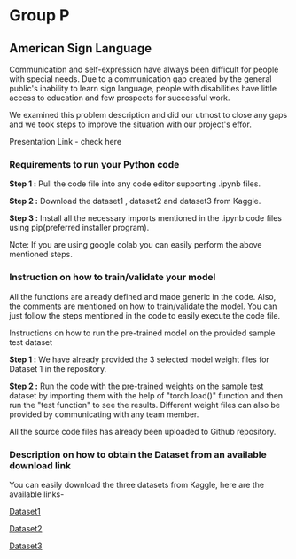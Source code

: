 # Group P
## **American Sign Language**

Communication and self-expression have always been difficult for people with special needs. Due to a communication gap created by the general public's inability to learn sign language, people with disabilities have little access to education and few prospects for successful work.

We examined this problem description and did our utmost to close any gaps and we took steps to improve the situation with our project's effor.

Presentation Link - check here


### **Requirements to run your Python code** 
**Step 1 :** Pull the code file into any code editor supporting .ipynb files.

**Step 2 :** Download the dataset1 , dataset2 and dataset3 from Kaggle.

**Step 3 :** Install all the necessary imports mentioned in the .ipynb code files using pip(preferred installer program).

Note: If you are using google colab you can easily perform the above mentioned steps.

### **Instruction on how to train/validate your model**
All the functions are already defined and made generic in the code. Also, the comments are mentioned on how to train/validate the model. You can just follow the steps mentioned in the code to easily execute the code file.

Instructions on how to run the pre-trained model on the provided sample test dataset

**Step 1 :** We have already provided the 3 selected model weight files for Dataset 1 in the repository.

**Step 2 :** Run the code with the pre-trained weights on the sample test dataset by importing them with the help of "torch.load()" function and then run the "test function" to see the results. Different weight files can also be provided by communicating with any team member.


All the source code files has already been uploaded to Github repository.

### **Description on how to obtain the Dataset from an available download link**
You can easily download the three datasets from Kaggle, here are the available links-

[Dataset1](https://www.kaggle.com/datasets/grassknoted/asl-alphabet)

[Dataset2](https://www.kaggle.com/datasets/ayuraj/asl-dataset)

[Dataset3](https://www.kaggle.com/datasets/ayuraj/american-sign-language-dataset)

